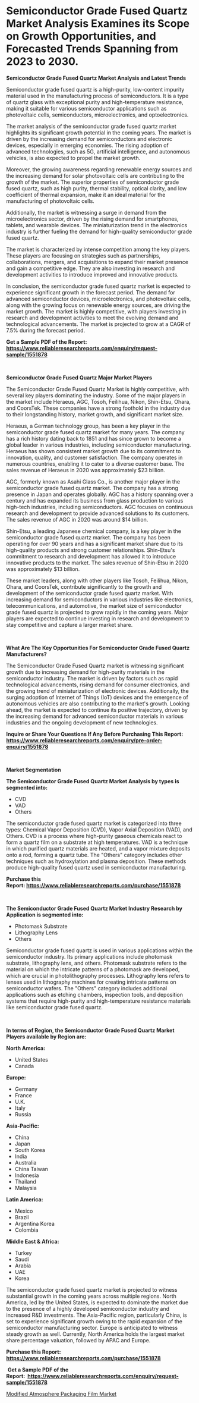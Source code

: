 <p><h1>Semiconductor Grade Fused Quartz Market Analysis Examines its Scope on Growth Opportunities, and Forecasted Trends Spanning from 2023 to 2030.</h1></p><p><strong>Semiconductor Grade Fused Quartz Market Analysis and Latest Trends</strong></p>
<p><p>Semiconductor grade fused quartz is a high-purity, low-content impurity material used in the manufacturing process of semiconductors. It is a type of quartz glass with exceptional purity and high-temperature resistance, making it suitable for various semiconductor applications such as photovoltaic cells, semiconductors, microelectronics, and optoelectronics.</p><p>The market analysis of the semiconductor grade fused quartz market highlights its significant growth potential in the coming years. The market is driven by the increasing demand for semiconductors and electronic devices, especially in emerging economies. The rising adoption of advanced technologies, such as 5G, artificial intelligence, and autonomous vehicles, is also expected to propel the market growth.</p><p>Moreover, the growing awareness regarding renewable energy sources and the increasing demand for solar photovoltaic cells are contributing to the growth of the market. The superior properties of semiconductor grade fused quartz, such as high purity, thermal stability, optical clarity, and low coefficient of thermal expansion, make it an ideal material for the manufacturing of photovoltaic cells.</p><p>Additionally, the market is witnessing a surge in demand from the microelectronics sector, driven by the rising demand for smartphones, tablets, and wearable devices. The miniaturization trend in the electronics industry is further fueling the demand for high-quality semiconductor grade fused quartz.</p><p>The market is characterized by intense competition among the key players. These players are focusing on strategies such as partnerships, collaborations, mergers, and acquisitions to expand their market presence and gain a competitive edge. They are also investing in research and development activities to introduce improved and innovative products.</p><p>In conclusion, the semiconductor grade fused quartz market is expected to experience significant growth in the forecast period. The demand for advanced semiconductor devices, microelectronics, and photovoltaic cells, along with the growing focus on renewable energy sources, are driving the market growth. The market is highly competitive, with players investing in research and development activities to meet the evolving demand and technological advancements. The market is projected to grow at a CAGR of 7.5% during the forecast period.</p></p>
<p><strong>Get a Sample PDF of the Report:&nbsp; <a href="https://www.reliableresearchreports.com/enquiry/request-sample/1551878">https://www.reliableresearchreports.com/enquiry/request-sample/1551878</a></strong></p>
<p>&nbsp;</p>
<p><strong>Semiconductor Grade Fused Quartz Major Market Players</strong></p>
<p><p>The Semiconductor Grade Fused Quartz Market is highly competitive, with several key players dominating the industry. Some of the major players in the market include Heraeus, AGC, Tosoh, Feilihua, Nikon, Shin-Etsu, Ohara, and CoorsTek. These companies have a strong foothold in the industry due to their longstanding history, market growth, and significant market size.</p><p>Heraeus, a German technology group, has been a key player in the semiconductor grade fused quartz market for many years. The company has a rich history dating back to 1851 and has since grown to become a global leader in various industries, including semiconductor manufacturing. Heraeus has shown consistent market growth due to its commitment to innovation, quality, and customer satisfaction. The company operates in numerous countries, enabling it to cater to a diverse customer base. The sales revenue of Heraeus in 2020 was approximately $23 billion.</p><p>AGC, formerly known as Asahi Glass Co., is another major player in the semiconductor grade fused quartz market. The company has a strong presence in Japan and operates globally. AGC has a history spanning over a century and has expanded its business from glass production to various high-tech industries, including semiconductors. AGC focuses on continuous research and development to provide advanced solutions to its customers. The sales revenue of AGC in 2020 was around $14 billion.</p><p>Shin-Etsu, a leading Japanese chemical company, is a key player in the semiconductor grade fused quartz market. The company has been operating for over 90 years and has a significant market share due to its high-quality products and strong customer relationships. Shin-Etsu's commitment to research and development has allowed it to introduce innovative products to the market. The sales revenue of Shin-Etsu in 2020 was approximately $13 billion.</p><p>These market leaders, along with other players like Tosoh, Feilihua, Nikon, Ohara, and CoorsTek, contribute significantly to the growth and development of the semiconductor grade fused quartz market. With increasing demand for semiconductors in various industries like electronics, telecommunications, and automotive, the market size of semiconductor grade fused quartz is projected to grow rapidly in the coming years. Major players are expected to continue investing in research and development to stay competitive and capture a larger market share.</p></p>
<p>&nbsp;</p>
<p><strong>What Are The Key Opportunities For Semiconductor Grade Fused Quartz Manufacturers?</strong></p>
<p><p>The Semiconductor Grade Fused Quartz market is witnessing significant growth due to increasing demand for high-purity materials in the semiconductor industry. The market is driven by factors such as rapid technological advancements, rising demand for consumer electronics, and the growing trend of miniaturization of electronic devices. Additionally, the surging adoption of Internet of Things (IoT) devices and the emergence of autonomous vehicles are also contributing to the market's growth. Looking ahead, the market is expected to continue its positive trajectory, driven by the increasing demand for advanced semiconductor materials in various industries and the ongoing development of new technologies.</p></p>
<p><strong>Inquire or Share Your Questions If Any Before Purchasing This Report: <a href="https://www.reliableresearchreports.com/enquiry/pre-order-enquiry/1551878">https://www.reliableresearchreports.com/enquiry/pre-order-enquiry/1551878</a></strong></p>
<p>&nbsp;</p>
<p><strong>Market Segmentation</strong></p>
<p><strong>The Semiconductor Grade Fused Quartz Market Analysis by types is segmented into:</strong></p>
<p><ul><li>CVD</li><li>VAD</li><li>Others</li></ul></p>
<p><p>The semiconductor grade fused quartz market is categorized into three types: Chemical Vapor Deposition (CVD), Vapor Axial Deposition (VAD), and Others. CVD is a process where high-purity gaseous chemicals react to form a quartz film on a substrate at high temperatures. VAD is a technique in which purified quartz materials are heated, and a vapor mixture deposits onto a rod, forming a quartz tube. The "Others" category includes other techniques such as hydroxylation and plasma deposition. These methods produce high-quality fused quartz used in semiconductor manufacturing.</p></p>
<p><strong>Purchase this Report:&nbsp;<a href="https://www.reliableresearchreports.com/purchase/1551878">https://www.reliableresearchreports.com/purchase/1551878</a></strong></p>
<p>&nbsp;</p>
<p><strong>The Semiconductor Grade Fused Quartz Market Industry Research by Application is segmented into:</strong></p>
<p><ul><li>Photomask Substrate</li><li>Lithography Lens</li><li>Others</li></ul></p>
<p><p>Semiconductor grade fused quartz is used in various applications within the semiconductor industry. Its primary applications include photomask substrate, lithography lens, and others. Photomask substrate refers to the material on which the intricate patterns of a photomask are developed, which are crucial in photolithography processes. Lithography lens refers to lenses used in lithography machines for creating intricate patterns on semiconductor wafers. The "Others" category includes additional applications such as etching chambers, inspection tools, and deposition systems that require high-purity and high-temperature resistance materials like semiconductor grade fused quartz.</p></p>
<p>&nbsp;</p>
<p><strong>In terms of Region, the Semiconductor Grade Fused Quartz Market Players available by Region are:</strong></p>
<p>
    <p> <strong> North America: </strong>
        <ul>
            <li>United States</li>
            <li>Canada</li>
        </ul>
        </p> 
    <p> <strong> Europe: </strong>
        <ul>
            <li>Germany</li>
            <li>France</li>
            <li>U.K.</li>
            <li>Italy</li>
            <li>Russia</li>
        </ul>
        </p> 
    <p> <strong> Asia-Pacific: </strong>
        <ul>
            <li>China</li>
            <li>Japan</li>
            <li>South Korea</li>
            <li>India</li>
            <li>Australia</li>
            <li>China Taiwan</li>
            <li>Indonesia</li>
            <li>Thailand</li>
            <li>Malaysia</li>
        </ul>
        </p> 
    <p> <strong> Latin America: </strong>
        <ul>
            <li>Mexico</li>
            <li>Brazil</li>
            <li>Argentina Korea</li>
            <li>Colombia</li>
        </ul>
        </p> 
    <p> <strong> Middle East & Africa: </strong>
        <ul>
            <li>Turkey</li>
            <li>Saudi</li>
            <li>Arabia</li>
            <li>UAE</li>
            <li>Korea</li>
        </ul>
    </p>
    </p>
<p><p>The semiconductor grade fused quartz market is projected to witness substantial growth in the coming years across multiple regions. North America, led by the United States, is expected to dominate the market due to the presence of a highly developed semiconductor industry and increased R&D investments. The Asia-Pacific region, particularly China, is set to experience significant growth owing to the rapid expansion of the semiconductor manufacturing sector. Europe is anticipated to witness steady growth as well. Currently, North America holds the largest market share percentage valuation, followed by APAC and Europe.</p></p>
<p><strong>Purchase this Report: <a href="https://www.reliableresearchreports.com/purchase/1551878">https://www.reliableresearchreports.com/purchase/1551878</a></strong></p>
<p>&nbsp;<strong>Get a Sample PDF of the Report:&nbsp;&nbsp;<a href="https://www.reliableresearchreports.com/enquiry/request-sample/1551878">https://www.reliableresearchreports.com/enquiry/request-sample/1551878</a></strong></p>
<p><strong></strong></p>
<p><p><a href="https://github.com/RichRobinson5/Market-Research-Report-List-2/blob/main/modified-atmosphere-packaging-film-market.md">Modified Atmosphere Packaging Film Market</a></p></p>